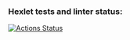 ### Hexlet tests and linter status:
[![Actions Status](https://github.com/js-easy-school/data-analytics-project-92/actions/workflows/hexlet-check.yml/badge.svg)](https://github.com/js-easy-school/data-analytics-project-92/actions)